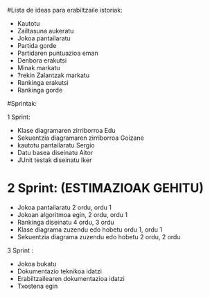 #Lista de ideas para erabiltzaile istoriak:

- Kautotu
- Zailtasuna aukeratu
- Jokoa pantailaratu
- Partida gorde
- Partidaren puntuazioa eman 
- Denbora erakutsi
- Minak markatu
- ?rekin Zalantzak markatu
- Rankinga erakutsi
- Rankinga gorde

#Sprintak:

1 Sprint:

- Klase diagramaren zirriborroa Edu
- Sekuentzia diagramaren zirriborroa Goizane
- kautotu pantailaratu Sergio
- Datu basea diseinatu Aitor
- JUnit testak diseinatu Iker

# 2 Sprint: (ESTIMAZIOAK GEHITU)

- Jokoa pantailaratu 2 ordu, ordu 1
- Jokoan algoritmoa egin, 2 ordu, ordu 1
- Rankinga diseinatu 4 ordu, 3 ordu
- Klase diagrama zuzendu edo hobetu ordu 1, ordu 1
- Sekuentzia diagrama zuzendu edo hobetu 2 ordu, 2 ordu

3 Sprint :

- Jokoa bukatu
- Dokumentazio teknikoa idatzi
- Erabiltzailearen dokumentazioa idatzi
- Txostena egin
